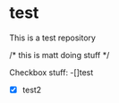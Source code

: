 test
====

This is a test repository

/*  this is matt doing stuff  */

Checkbox stuff:
-[]test
-[x] test2
